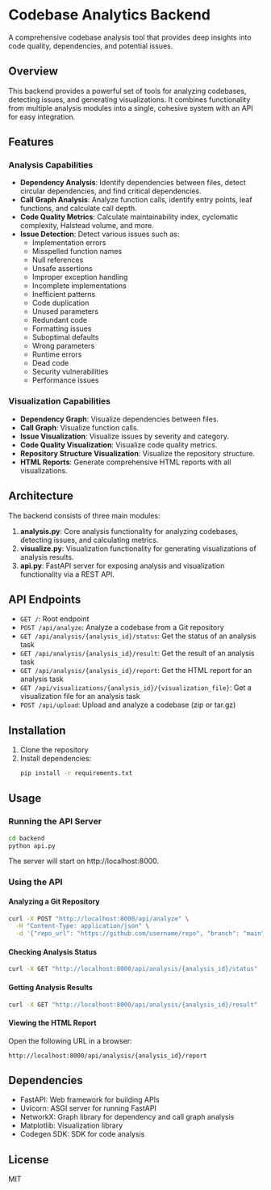 # Codebase Analytics Backend

A comprehensive codebase analysis tool that provides deep insights into code quality, dependencies, and potential issues.

## Overview

This backend provides a powerful set of tools for analyzing codebases, detecting issues, and generating visualizations. It combines functionality from multiple analysis modules into a single, cohesive system with an API for easy integration.

## Features

### Analysis Capabilities

- **Dependency Analysis**: Identify dependencies between files, detect circular dependencies, and find critical dependencies.
- **Call Graph Analysis**: Analyze function calls, identify entry points, leaf functions, and calculate call depth.
- **Code Quality Metrics**: Calculate maintainability index, cyclomatic complexity, Halstead volume, and more.
- **Issue Detection**: Detect various issues such as:
  - Implementation errors
  - Misspelled function names
  - Null references
  - Unsafe assertions
  - Improper exception handling
  - Incomplete implementations
  - Inefficient patterns
  - Code duplication
  - Unused parameters
  - Redundant code
  - Formatting issues
  - Suboptimal defaults
  - Wrong parameters
  - Runtime errors
  - Dead code
  - Security vulnerabilities
  - Performance issues

### Visualization Capabilities

- **Dependency Graph**: Visualize dependencies between files.
- **Call Graph**: Visualize function calls.
- **Issue Visualization**: Visualize issues by severity and category.
- **Code Quality Visualization**: Visualize code quality metrics.
- **Repository Structure Visualization**: Visualize the repository structure.
- **HTML Reports**: Generate comprehensive HTML reports with all visualizations.

## Architecture

The backend consists of three main modules:

1. **analysis.py**: Core analysis functionality for analyzing codebases, detecting issues, and calculating metrics.
2. **visualize.py**: Visualization functionality for generating visualizations of analysis results.
3. **api.py**: FastAPI server for exposing analysis and visualization functionality via a REST API.

## API Endpoints

- `GET /`: Root endpoint
- `POST /api/analyze`: Analyze a codebase from a Git repository
- `GET /api/analysis/{analysis_id}/status`: Get the status of an analysis task
- `GET /api/analysis/{analysis_id}/result`: Get the result of an analysis task
- `GET /api/analysis/{analysis_id}/report`: Get the HTML report for an analysis task
- `GET /api/visualizations/{analysis_id}/{visualization_file}`: Get a visualization file for an analysis task
- `POST /api/upload`: Upload and analyze a codebase (zip or tar.gz)

## Installation

1. Clone the repository
2. Install dependencies:
   ```bash
   pip install -r requirements.txt
   ```

## Usage

### Running the API Server

```bash
cd backend
python api.py
```

The server will start on http://localhost:8000.

### Using the API

#### Analyzing a Git Repository

```bash
curl -X POST "http://localhost:8000/api/analyze" \
  -H "Content-Type: application/json" \
  -d '{"repo_url": "https://github.com/username/repo", "branch": "main", "include_visualizations": true}'
```

#### Checking Analysis Status

```bash
curl -X GET "http://localhost:8000/api/analysis/{analysis_id}/status"
```

#### Getting Analysis Results

```bash
curl -X GET "http://localhost:8000/api/analysis/{analysis_id}/result"
```

#### Viewing the HTML Report

Open the following URL in a browser:
```
http://localhost:8000/api/analysis/{analysis_id}/report
```

## Dependencies

- FastAPI: Web framework for building APIs
- Uvicorn: ASGI server for running FastAPI
- NetworkX: Graph library for dependency and call graph analysis
- Matplotlib: Visualization library
- Codegen SDK: SDK for code analysis

## License

MIT

